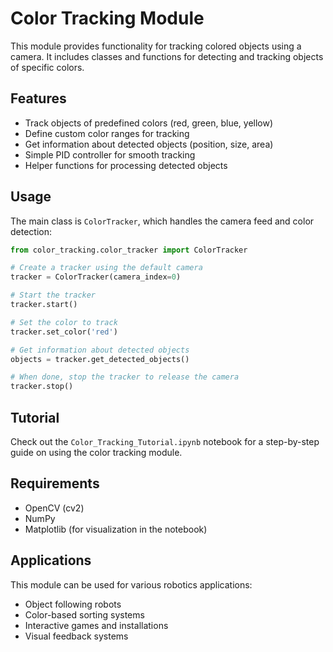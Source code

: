 # Color Tracking Module

This module provides functionality for tracking colored objects using a camera. It includes classes and functions for detecting and tracking objects of specific colors.

## Features

- Track objects of predefined colors (red, green, blue, yellow)
- Define custom color ranges for tracking
- Get information about detected objects (position, size, area)
- Simple PID controller for smooth tracking
- Helper functions for processing detected objects

## Usage

The main class is `ColorTracker`, which handles the camera feed and color detection:

```python
from color_tracking.color_tracker import ColorTracker

# Create a tracker using the default camera
tracker = ColorTracker(camera_index=0)

# Start the tracker
tracker.start()

# Set the color to track
tracker.set_color('red')

# Get information about detected objects
objects = tracker.get_detected_objects()

# When done, stop the tracker to release the camera
tracker.stop()
```

## Tutorial

Check out the `Color_Tracking_Tutorial.ipynb` notebook for a step-by-step guide on using the color tracking module.

## Requirements

- OpenCV (cv2)
- NumPy
- Matplotlib (for visualization in the notebook)

## Applications

This module can be used for various robotics applications:
- Object following robots
- Color-based sorting systems
- Interactive games and installations
- Visual feedback systems